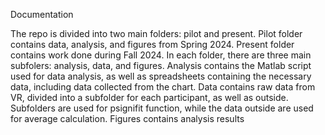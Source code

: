 Documentation

The repo is divided into two main folders: pilot and present. Pilot folder contains data, analysis, and figures from Spring 2024. Present folder contains work done during Fall 2024. 
In each folder, there are three main subfolers: analysis, data, and figures. 
Analysis contains the Matlab script used for data analysis, as well as spreadsheets containing the necessary data, including data collected from the chart.
Data contains raw data from VR, divided into a subfolder for each participant, as well as outside. Subfolders are used for psignifit function, while the data outside are used for average calculation.
Figures contains analysis results
